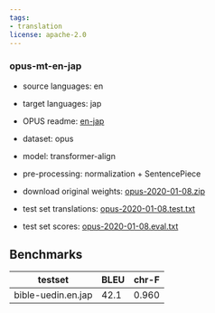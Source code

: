 ```yaml
---
tags:
- translation
license: apache-2.0
---
```


### opus-mt-en-jap

* source languages: en
* target languages: jap
*  OPUS readme: [en-jap](https://github.com/Helsinki-NLP/OPUS-MT-train/blob/master/models/en-jap/README.md)

*  dataset: opus
* model: transformer-align
* pre-processing: normalization + SentencePiece
* download original weights: [opus-2020-01-08.zip](https://object.pouta.csc.fi/OPUS-MT-models/en-jap/opus-2020-01-08.zip)
* test set translations: [opus-2020-01-08.test.txt](https://object.pouta.csc.fi/OPUS-MT-models/en-jap/opus-2020-01-08.test.txt)
* test set scores: [opus-2020-01-08.eval.txt](https://object.pouta.csc.fi/OPUS-MT-models/en-jap/opus-2020-01-08.eval.txt)

## Benchmarks

| testset               | BLEU  | chr-F |
|-----------------------|-------|-------|
| bible-uedin.en.jap 	| 42.1 	| 0.960 |


